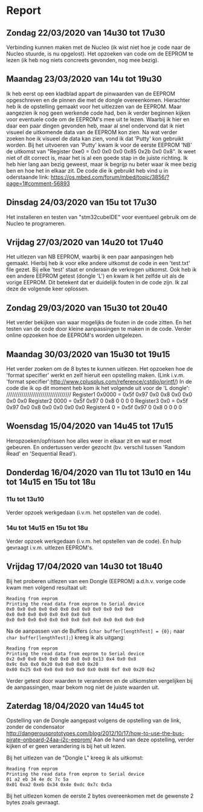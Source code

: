# Report

<!--git push https://github.com/vives-projectwerk-2-2020/Read_EEPROM_NUCLEO_L476RG.git-->

## Zondag 22/03/2020 van 14u30 tot 17u30

Verbinding kunnen maken met de Nucleo (ik wist niet hoe je code naar de Nucleo stuurde, is nu opgelost).
Het opzoeken van code om de EEPROM te lezen (ik heb nog niets concreets gevonden, nog mee bezig).

## Maandag 23/03/2020 van 14u tot 19u30

Ik heb eerst op een kladblad appart de pinwaarden van de EEPROM opgeschreven en de pinnen die met de dongle overeenkomen. Hierachter heb ik de opstelling gemaakt voor het uitlezzen van de EEPROM.
Maar aangezien ik nog geen werkende code had, ben ik verder beginnen kijken voor eventuele code om de EEPROM's mee uit te lezen. Waarbij ik hier en daar een paar dingen gevonden heb, maar al snel ondervond dat ik niet visueel de uitkomende data van de EEPROM kon zien.
Na wat verder zoeken hoe ik visueel de data kan zien, vond ik dat 'Putty' kon gebruikt worden. Bij het uitvoeren van 'Putty' kwam ik voor de eerste EEPROM 'NB' de uitkomst van "Register 0xe0 = 0x0 0x0 0x0 0x85 0x2b 0x0 0x8".
Ik weet niet of dit correct is, maar het is al een goede stap in de juiste richting. Ik heb hier lang aan bezig geweest, maar ik begrijp nu beter waar ik mee bezig ben en hoe het in elkaar zit.
De code die ik gebruikt heb vind u in oderstaande link: <https://os.mbed.com/forum/mbed/topic/3856/?page=1#comment-56893>

## Dinsdag 24/03/2020 van 15u tot 17u30

Het installeren en testen van "stm32cubeIDE" voor eventueel gebruik om de Nucleo te programeren.

## Vrijdag 27/03/2020 van 14u20 tot 17u40

Het uitlezen van NB EEPROM, waarbij ik een paar aanpasingen heb gemaakt. Hierbij heb ik voor elke andere uitkomst de code in een 'test.txt' file gezet.
Bij elke 'test' staat er onderaan de verkregen uitkomst.
Ook heb ik een andere EEPROM getest (dongle 'L') en kwam ik het zelfde uit als de vorige EEPROM. Dit betekent dat er duidelijk fouten in de code zijn. Ik zal deze de volgende keer oplossen.

## Zondag 29/03/2020 van 15u30 tot 20u40

Het verder bekijken van waar mogelijks de fouten in de code zitten.
En het testen van de code door kleine aanpassingen te maken in de code.
Verder online opzoeken hoe de EEPROM's worden uitgelezen.

## Maandag 30/03/2020 van 15u30 tot 19u15

Het verder zoeken om de 8 bytes te kunnen uitlezen.
Het opzoeken hoe de 'format specifier' werkt en zelf hieruit een opstelling maken. (Link i.v.m. 'format specifier':<http://www.cplusplus.com/reference/cstdio/printf/>)
In de code die ik op dit moment heb kom ik het volgende uit voor de 'L dongle':
//////////////////////////////////
Register1 0x0000 = 0x5f 0x97 0x0 0x8 0x0 0x0 0x0 0x0
Register2 0000 = 0x5f 0x97 0 0x8 0 0 0 0
Register3 0x0 = 0x5f 0x97 0x0 0x8 0x0 0x0 0x0 0x0
Register4 0 = 0x5f 0x97 0 0x8 0 0 0 0

## Woensdag 15/04/2020 van 14u45 tot 17u15

Heropzoeken/opfrissen hoe alles weer in elkaar zit en wat er moet gebeuren.
En ondertussen verder gezocht (bv. verschil tussen 'Random Read' en 'Sequential Read').

## Donderdag 16/04/2020 van 11u tot 13u10 en 14u tot 14u15 en 15u tot 18u

### 11u tot 13u10

Verder opzoek werkgedaan (i.v.m. het opstellen van de code).

### 14u tot 14u15 en 15u tot 18u

Verder opzoek werkgedaan (i.v.m. het opstellen van de code).
En hulp gevraagt i.v.m. uitlezen EEPROM's.

## Vrijdag 17/04/2020 van 14u30 tot 18u40

Bij het proberen uitlezen van een Dongle (EEPROM) a.d.h.v. vorige code kwam men volgend resultaat uit:

```
Reading from eeprom
Printing the read data from eeprom to Serial device
0x0 0x0 0x0 0x0 0x0 0x0 0x0 0x0 0x0 0x0 0x0 0x0
0x0 0x0 0x0 0x0 0x0 0x0 0x0 0x0
0x0 0x0 0x0 0x0 0x0 0x0 0x0 0x0 0x0 0x0 0x0 0x0 0x0
```

Na de aanpassen van de Buffers (`char buffer[lengthTest] = {0};` naar `char buffer[lengthTest];`) kreeg ik als uitgang:

```
Reading from eeprom
Printing the read data from eeprom to Serial device
0x2 0x0 0x0 0x0 0x0 0x0 0x0 0x0 0x13 0x4 0x0 0x8
0x9c 0xb 0x0 0x20 0x0 0x0 0x0 0x20
0x80 0x25 0x0 0x0 0x0 0x0 0x0 0x0 0x88 0xf 0x0 0x20 0x2
```

Verder getest door waarden te veranderen en de uitkomsten vergelijken bij de aanpassingen, maar bekom nog niet de juiste waarden uit.

## Zaterdag 18/04/2020 van 14u45 tot

Opstelling van de Dongle aangepast volgens de opstelling van de link, zonder de condensator <http://dangerousprototypes.com/blog/2012/10/17/how-to-use-the-bus-pirate-onboard-24aa-i2c-eeprom/>
Aan de hand van deze opstelling, verder kijken of er geen verandering is bij het uit lezen. 

Bij het uitlezen van de "Dongle L" kreeg ik als uitkomst:

```
Reading from eeprom
Printing the read data from eeprom to Serial device
01 a2 eb 34 4e dc 7c 5a
0x01 0xa2 0xeb 0x34 0x4e 0xdc 0x7c 0x5a
```

Bij het uitlezen komen de eerste 2 bytes overeenkomen met de gewenste 2 bytes zoals gevraagt.